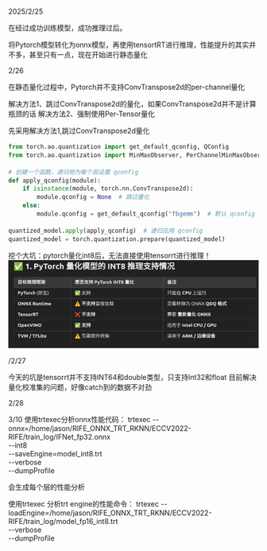 2025/2/25

在经过成功训练模型，成功推理过后。 

将Pytorch模型转化为onnx模型，再使用tensortRT进行推理，性能提升的其实并不多，甚至只有一点，现在开始进行静态量化

2/26

在静态量化过程中，Pytorch并不支持ConvTranspose2d的per-channel量化

解决方法1、跳过ConvTranspose2d的量化，如果ConvTranspose2d并不是计算瓶颈的话
解决方法2、强制使用Per-Tensor量化

先采用解决方法1,跳过ConvTranspose2d量化
```python
from torch.ao.quantization import get_default_qconfig, QConfig
from torch.ao.quantization import MinMaxObserver, PerChannelMinMaxObserver

# 创建一个函数，递归地为每个层设置 qconfig
def apply_qconfig(module):
    if isinstance(module, torch.nn.ConvTranspose2d):
        module.qconfig = None  # 跳过量化
    else:
        module.qconfig = get_default_qconfig("fbgemm")  # 默认 qconfig

quantized_model.apply(apply_qconfig)  # 递归应用 qconfig
quantized_model = torch.quantization.prepare(quantized_model)
```
挖个大坑：pytorch量化int8后，无法直接使用tensorrt进行推理！
![img.png](img.png)

/2/27

今天的坑是tensorrt并不支持INT64和double类型，只支持Int32和float
目前解决 量化校准集的问题，好像catch到的数据不对劲

2/28

3/10
使用trtexec分析onnx性能代码：
trtexec --onnx=/home/jason/RIFE_ONNX_TRT_RKNN/ECCV2022-RIFE/train_log/IFNet_fp32.onnx \
        --int8 \
        --saveEngine=model_int8.trt \
        --verbose \
        --dumpProfile

会生成每个层的性能分析

使用trtexec 分析trt engine的性能命令：
trtexec --loadEngine=/home/jason/RIFE_ONNX_TRT_RKNN/ECCV2022-RIFE/train_log/model_fp16_int8.trt \
        --verbose \
        --dumpProfile

